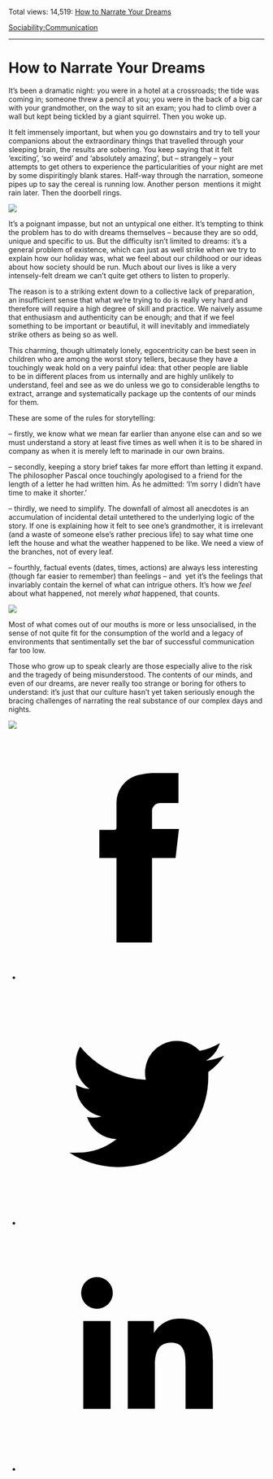 Total views: 14,519: [How to Narrate Your Dreams](https://www.theschooloflife.com/thebookoflife/how-to-narrate-your-dreams/)

[Sociability:](https://www.theschooloflife.com/thebookoflife/category/sociability/)[Communication](https://www.theschooloflife.com/thebookoflife/category/sociability/communication/)

* * *

# How to Narrate Your Dreams
<style>
						.alignnone {
  display: block;
  margin-left: auto;
  margin-right: auto;
  align: center:
}

.addtoany_share_save_container {
display:none;
}

.wp-block-image {
		display: block;
  margin-left: auto;
  margin-right: auto;
  width: 50%;
}

.aligncenter {
display: block;
  margin-left: auto;
  margin-right: auto;
  align: center:
}

@media only screen and (max-width: 500px) {
  .wp-block-image {
		display: block;
  margin-left: auto;
  margin-right: auto;
  width: 100%;
} }

h1 {max-width: 600px !important;
}
.s18-single-post .content-area .site-main article .post-cat-header-display + .old-wrapper p {
    font-size: 1.200em
}
						</style>

It’s been a dramatic night: you were in a hotel at a crossroads; the tide was coming in; someone threw a pencil at you; you were in the back of a big car with your grandmother, on the way to sit an exam; you had to climb over a wall but kept being tickled by a giant squirrel. Then you woke up.

It felt immensely important, but when you go downstairs and try to tell your companions about the extraordinary things that travelled through your sleeping brain, the results are sobering. You keep saying that it felt ‘exciting’, ‘so weird’ and ‘absolutely amazing’, but – strangely – your attempts to get others to experience the particularities of your night are met by some dispiritingly blank stares. Half-way through the narration, someone pipes up to say the cereal is running low. Another person &nbsp;mentions it might rain later. Then the doorbell rings.

![](https://www.theschooloflife.com/thebookoflife/wp-content/uploads/2017/02/1137px-Van_Gogh_-_Starry_Night_-_Google_Art_Project.jpg)

It’s a poignant impasse, but not an untypical one either. It’s tempting to think the problem has to do with dreams themselves – because they are so odd, unique and specific to us. But the difficulty isn’t limited to dreams: it’s a general problem of existence, which can just as well strike when we try to explain how our holiday was, what we feel about our childhood or our ideas about how society should be run. Much about our lives is like a very intensely-felt dream we can’t quite get others to listen to properly.

The reason is to a striking extent down to a collective lack of preparation, an insufficient sense that what we’re trying to do is really very hard and therefore will require a high degree of skill and practice. We naively assume that enthusiasm and authenticity can be enough; and that if we feel something to be important or beautiful, it will inevitably and immediately strike others as being so as well.

This charming, though ultimately lonely, egocentricity can be best seen in children who are among the worst story tellers, because they have a touchingly weak hold on a very painful idea: that other people are liable to&nbsp;be in different places from&nbsp;us internally and are highly unlikely to understand, feel and see as we do unless we go to considerable lengths to extract, arrange and systematically package up the contents of our minds for them.

These are some of the rules for storytelling:

– firstly, we know what we mean far earlier than anyone else can and so we must understand a story at least five times as well when it is to be shared in company as when it is merely left to marinade in our own brains.

– secondly, keeping a story brief takes far more effort than letting it expand. The philosopher Pascal once touchingly apologised to a friend for the length of a letter he had written him. As he admitted: ‘I’m sorry I didn’t have time to make it shorter.’

– thirdly, we need to simplify. The downfall of almost all anecdotes is an accumulation of incidental detail untethered to the underlying logic of the story. If one is explaining how it felt to see one’s grandmother, it is irrelevant (and a waste of someone else’s rather precious life) to say what time one left the house and what the weather happened to be like. We need a view of the branches, not of every&nbsp;leaf.

– fourthly, factual events (dates, times, actions) are always less interesting (though far easier to remember) than feelings – and &nbsp;yet it’s the feelings that invariably contain the kernel of what can intrigue others. It’s how we _feel_ about what happened, not merely _what_ happened, that counts.

**![](https://uploads6.wikiart.org/images/caspar-david-friedrich/landscape-with-rainbow.jpg)**

Most of what comes out of our mouths is more or less unsocialised, in the sense of not quite fit for the consumption of the world and a legacy of environments that sentimentally set the bar of successful communication far too low.

Those who grow up to speak clearly are those especially alive to the risk and the tragedy of being misunderstood. The contents of our minds, and even of our dreams, are never really too strange or boring for others to understand: it’s just that our culture hasn’t yet taken seriously enough the bracing challenges of narrating the real substance of our complex days and nights.

[![](https://img.youtube.com/vi/eLP3a2CJ1MY/0.jpg)](https://www.youtube.com/embed/eLP3a2CJ1MY?ecver=2 '')
<style>
    .iframe-class { display: block !important; }
</style>

- [<svg xmlns="http://www.w3.org/2000/svg" viewbox="0 0 26 26"><title>Facebook</title>
                    <g>
                        <path d="M8.38,10H9.92c.2,0,.29,0,.29-.28,0-.82,0-1.64,0-2.46a3.05,3.05,0,0,1,2.57-3.15A7.22,7.22,0,0,1,14,3.95c.86,0,1.71,0,2.57,0h.25v3.2h-2A.85.85,0,0,0,14,8c0,.62,0,1.24,0,1.91h2.87L16.51,13H14v9H10.21V13H8.38Z"></path>
                    </g>
                </svg>](http://www.facebook.com/sharer/sharer.php?u=https://www.theschooloflife.com/thebookoflife/how-to-narrate-your-dreams/)
- [<svg xmlns="http://www.w3.org/2000/svg" viewbox="0 0 26 26"><title>Twitter</title>
                    <path d="M21.69,7.9a6.75,6.75,0,0,1-1.94.53,3.39,3.39,0,0,0,1.48-1.87,6.76,6.76,0,0,1-2.14.82,3.38,3.38,0,0,0-5.75,3.08,9.59,9.59,0,0,1-7-3.53,3.38,3.38,0,0,0,1,4.51A3.36,3.36,0,0,1,5.89,11v0A3.38,3.38,0,0,0,8.6,14.37a3.39,3.39,0,0,1-1.53.06,3.38,3.38,0,0,0,3.15,2.35A6.78,6.78,0,0,1,6,18.22a6.87,6.87,0,0,1-.81,0A9.6,9.6,0,0,0,20,10.08q0-.22,0-.44A6.86,6.86,0,0,0,21.69,7.9Z"></path>
                </svg>](http://twitter.com/share?url=https://www.theschooloflife.com/thebookoflife/how-to-narrate-your-dreams/&text=&via=theschooloflife)
- [<svg xmlns="http://www.w3.org/2000/svg" viewbox="0 0 26 26"><title>LinkedIn</title>
<path class="cls-2" d="M6.67,10H9.58v9.36H6.67ZM8.13,5.32A1.69,1.69,0,1,1,6.44,7,1.69,1.69,0,0,1,8.13,5.32"></path><path class="cls-2" d="M11.41,10H14.2v1.28h0A3.06,3.06,0,0,1,17,9.75c2.95,0,3.49,1.94,3.49,4.46v5.14H17.57V14.79c0-1.09,0-2.48-1.51-2.48s-1.75,1.18-1.75,2.4v4.63H11.41Z"></path></svg>](https://www.linkedin.com/shareArticle?mini=true&url=https://www.theschooloflife.com/thebookoflife/how-to-narrate-your-dreams/)
